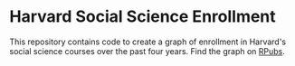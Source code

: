 # Harvard Social Science Enrollment
This repository contains code to create a graph of enrollment in Harvard's social science courses over the past four years. Find the graph on [RPubs](http://rpubs.com/AdeLoera/harvard-social-science-enrollment). 
